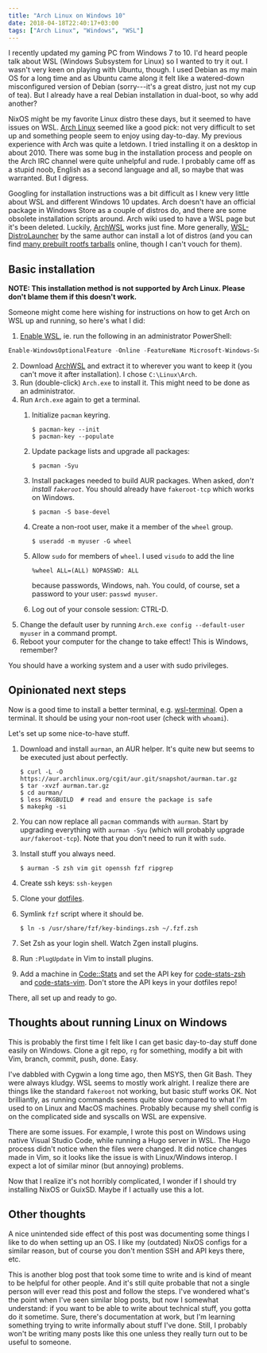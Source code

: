 ```yaml
---
title: "Arch Linux on Windows 10"
date: 2018-04-18T22:40:17+03:00
tags: ["Arch Linux", "Windows", "WSL"]
---
```


I recently updated my gaming PC from Windows 7 to 10. I'd heard people talk about WSL (Windows Subsystem for Linux) so I wanted to try it out. I wasn't very keen on playing with Ubuntu, though. I used Debian as my main OS for a long time and as Ubuntu came along it felt like a watered-down misconfigured version of Debian (sorry---it's a great distro, just not my cup of tea). But I already have a real Debian installation in dual-boot, so why add another?

NixOS might be my favorite Linux distro these days, but it seemed to have issues on WSL. [Arch Linux](https://www.archlinux.org/) seemed like a good pick: not very difficult to set up and something people seem to enjoy using day-to-day. My previous experience with Arch was quite a letdown. I tried installing it on a desktop in about 2010. There was some bug in the installation process and people on the Arch IRC channel were quite unhelpful and rude. I probably came off as a stupid noob, English as a second language and all, so maybe that was warranted. But I digress.

Googling for installation instructions was a bit difficult as I knew very little about WSL and different Windows 10 updates. Arch doesn't have an official package in Windows Store as a couple of distros do, and there are some obsolete installation scripts around. Arch wiki used to have a WSL page but it's been deleted. Luckily, [ArchWSL](https://github.com/yuk7/ArchWSL) works just fine. More generally, [WSL-DistroLauncher](https://github.com/yuk7/WSL-DistroLauncher) by the same author can install a lot of distros (and you can find [many prebuilt rootfs tarballs](https://github.com/x-distro/x.distro/releases) online, though I can't vouch for them).

## Basic installation

**NOTE: This installation method is not supported by Arch Linux. Please don't blame them if this doesn't work.**

Someone might come here wishing for instructions on how to get Arch on WSL up and running, so here's what I did:

1. [Enable WSL](https://docs.microsoft.com/en-us/windows/wsl/install-win10), ie. run the following in an administrator PowerShell:
```powershell
Enable-WindowsOptionalFeature -Online -FeatureName Microsoft-Windows-Subsystem-Linux
```

2. Download [ArchWSL](https://github.com/yuk7/ArchWSL/releases/latest) and extract it to wherever you want to keep it (you can't move it after installation). I chose `C:\Linux\Arch`.
3. Run (double-click) `Arch.exe` to install it. This might need to be done as an administrator.
4. Run `Arch.exe` again to get a terminal.
    1. Initialize `pacman` keyring.

        ```
        $ pacman-key --init
        $ pacman-key --populate
        ```

    2. Update package lists and upgrade all packages: 
        
        ```
        $ pacman -Syu
        ```

    3. Install packages needed to build AUR packages. When asked, *don't install `fakeroot`*. You should already have `fakeroot-tcp` which works on Windows.

        ```
        $ pacman -S base-devel
        ```

    4. Create a non-root user, make it a member of the `wheel` group.
        
        ```
        $ useradd -m myuser -G wheel
        ```

    5. Allow `sudo` for members of `wheel`. I used `visudo` to add the line
        
        ```sudoers
        %wheel ALL=(ALL) NOPASSWD: ALL
        ```
        
        because passwords, Windows, nah. You could, of course, set a password to your user: `passwd myuser`.
    6. Log out of your console session: CTRL-D.
5. Change the default user by running `Arch.exe config --default-user myuser` in a command prompt.
6. Reboot your computer for the change to take effect! This is Windows, remember?

You should have a working system and a user with sudo privileges.

## Opinionated next steps

Now is a good time to install a better terminal, e.g. [wsl-terminal](https://github.com/goreliu/wsl-terminal). Open a terminal. It should be using your non-root user (check with `whoami`).

Let's set up some nice-to-have stuff.

1. Download and install `aurman`, an AUR helper. It's quite new but seems to be executed just about perfectly.

    ```shell
    $ curl -L -O https://aur.archlinux.org/cgit/aur.git/snapshot/aurman.tar.gz
    $ tar -xvzf aurman.tar.gz
    $ cd aurman/
    $ less PKGBUILD  # read and ensure the package is safe
    $ makepkg -si
    ```

2. You can now replace all `pacman` commands with `aurman`. Start by upgrading everything with `aurman -Syu` (which will probably upgrade `aur/fakeroot-tcp`). Note that you don't need to run it with `sudo`.
3. Install stuff you always need.

    ```
    $ aurman -S zsh vim git openssh fzf ripgrep
    ```

4. Create ssh keys: `ssh-keygen`
5. Clone your [dotfiles](https://github.com/dancek/dotfiles).
6. Symlink `fzf` script where it should be. 

    ```
    $ ln -s /usr/share/fzf/key-bindings.zsh ~/.fzf.zsh
    ```

7. Set Zsh as your login shell. Watch Zgen install plugins.
8. Run `:PlugUpdate` in Vim to install plugins.
9. Add a machine in [Code::Stats](https://codestats.net/) and set the API key for [code-stats-zsh](https://gitlab.com/code-stats/code-stats-zsh) and [code-stats-vim](https://gitlab.com/code-stats/code-stats-vim). Don't store the API keys in your dotfiles repo!

There, all set up and ready to go.

## Thoughts about running Linux on Windows

This is probably the first time I felt like I can get basic day-to-day stuff done easily on Windows. Clone a git repo, `rg` for something, modify a bit with Vim, branch, commit, push, done. Easy.

I've dabbled with Cygwin a long time ago, then MSYS, then Git Bash. They were always kludgy. WSL seems to mostly work alright. I realize there are things like the standard `fakeroot` not working, but basic stuff works OK. Not brilliantly, as running commands seems quite slow compared to what I'm used to on Linux and MacOS machines. Probably because my shell config is on the complicated side and syscalls on WSL are expensive.

There are some issues. For example, I wrote this post on Windows using native Visual Studio Code, while running a Hugo server in WSL. The Hugo process didn't notice when the files were changed. It did notice changes made in Vim, so it looks like the issue is with Linux/Windows interop. I expect a lot of similar minor (but annoying) problems.

Now that I realize it's not horribly complicated, I wonder if I should try installing NixOS or GuixSD. Maybe if I actually use this a lot.

## Other thoughts

A nice unintended side effect of this post was documenting some things I like to do when setting up an OS. I like my (outdated) NixOS configs for a similar reason, but of course you don't mention SSH and API keys there, etc.

This is another blog post that took some time to write and is kind of meant to be helpful for other people. And it's still quite probable that not a single person will ever read this post and follow the steps. I've wondered what's the point when I've seen similar blog posts, but now I somewhat understand: if you want to be able to write about technical stuff, you gotta do it sometime. Sure, there's documentation at work, but I'm learning something trying to write informally about stuff I've done. Still, I probably won't be writing many posts like this one unless they really turn out to be useful to someone.
